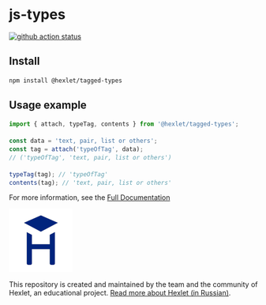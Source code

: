 # js-types

[![github action status](https://github.com/hexlet-components/js-types/workflows/Node%20CI/badge.svg)](https://github.com/hexlet-components/js-types/actions)

## Install

```sh
npm install @hexlet/tagged-types
```

## Usage example

```javascript
import { attach, typeTag, contents } from '@hexlet/tagged-types';

const data = 'text, pair, list or others';
const tag = attach('typeOfTag', data);
// ('typeOfTag', 'text, pair, list or others')

typeTag(tag); // 'typeOfTag'
contents(tag); // 'text, pair, list or others'
```

For more information, see the [Full Documentation](https://github.com/hexlet-components/js-types/tree/master/docs)

[![Hexlet Ltd. logo](https://raw.githubusercontent.com/Hexlet/hexletguides.github.io/master/images/hexlet_logo128.png)](https://ru.hexlet.io/pages/about?utm_source=github&utm_medium=link&utm_campaign=js-types)

This repository is created and maintained by the team and the community of Hexlet, an educational project. [Read more about Hexlet (in Russian)](https://ru.hexlet.io/pages/about?utm_source=github&utm_medium=link&utm_campaign=js-types).
